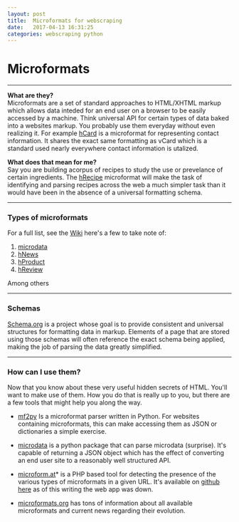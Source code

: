 ```yaml
---
layout: post
title:  Microformats for webscraping
date:   2017-04-13 16:31:25
categories: webscraping python
---
```


# Microformats  
---  
**What are they?**  
Microformats are a set of standard approaches to HTML/XHTML markup which allows data inteded for an end user on a browser to be easily accessed by a machine.  Think universal API for certain types of data baked into a websites markup.  You probably use them everyday without even realizing it.  For example [hCard](https://en.wikipedia.org/wiki/HCard) is a microformat for representing contact information.  It shares the exact same formatting as vCard which is a standard used nearly everywhere contact information is utalized. 

**What does that mean for me?**  
Say you are building acorpus of recipes to study the use or prevelance of certain ingredients.  The [hRecipe](https://en.wikipedia.org/wiki/HRecipe) microformat will make the task of identifying and parsing recipes across the web a much simpler task than it would have been in the absence of a universal formatting schema.   

---  
### Types of microformats  
For a full list, see the [Wiki](https://en.wikipedia.org/wiki/Microformat)  here's a few to take note of:  

1. [microdata](https://en.wikipedia.org/wiki/Microdata_(HTML))
2. [hNews](https://en.wikipedia.org/wiki/HNews)
3. [hProduct](https://en.wikipedia.org/wiki/HProduct)
4. [hReview](https://en.wikipedia.org/wiki/HReview)

Among others

---

### Schemas

[Schema.org](http://schema.org/) is a project whose goal is to provide consistent and universal structures for formatting data in markup.  Elements of a page that are stored using those schemas will often reference the exact schema being applied, making the job of parsing the data greatly simplified.  

---

### How can I use them?  

Now that you know about these very useful hidden secrets of HTML.  You'll want to make use of them.  How you do that is really up to you,  but there are a few tools that might help you along the way.

* [mf2py](https://github.com/tommorris/mf2py) Is a microformat parser written in Python.  For websites containing microformats,  this can make accessing them as JSON or dictionaries a simple exercise.  

* [microdata](https://github.com/edsu/microdata) is a python package that can parse microdata (surprise).  It's capable of returning a JSON object which has the effect of converting an end user site to a reasonably well structured API. 

* [microform.at](http://microform.at/)* is a PHP based tool for detecting the presence of the various types of microformats in a given URL.  It's available on [github here](https://github.com/WebOrganics/TransFormr) as of this writing the web app was down.  

* [microformats.org](http://microformats.org/) has tons of information about all available microformats and current news regarding their evolution.



